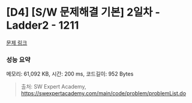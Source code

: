 # [D4] [S/W 문제해결 기본] 2일차 - Ladder2 - 1211 

[문제 링크](https://swexpertacademy.com/main/code/problem/problemDetail.do?contestProbId=AV14BgD6AEECFAYh) 

### 성능 요약

메모리: 61,092 KB, 시간: 200 ms, 코드길이: 952 Bytes



> 출처: SW Expert Academy, https://swexpertacademy.com/main/code/problem/problemList.do